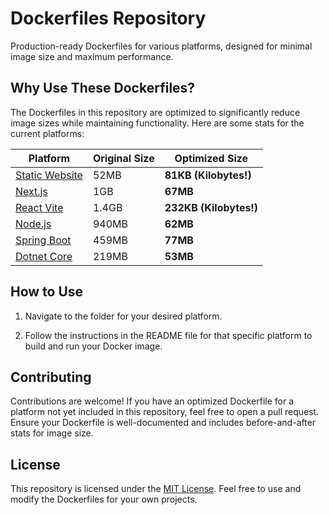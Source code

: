 # Dockerfiles Repository

Production-ready Dockerfiles for various platforms, designed for minimal image size and maximum performance.

## Why Use These Dockerfiles?

The Dockerfiles in this repository are optimized to significantly reduce image sizes while maintaining functionality.
Here are some stats for the current platforms:

| Platform                         | Original Size | **Optimized Size**     |
| -------------------------------- | ------------- | ---------------------- |
| [Static Website](static_website) | 52MB          | **81KB (Kilobytes!)**  |
| [Next.js](nextjs)                | 1GB           | **67MB**               |
| [React Vite](react_vite)         | 1.4GB         | **232KB (Kilobytes!)** |
| [Node.js](nodejs)                | 940MB         | **62MB**               |
| [Spring Boot](spring_boot)       | 459MB         | **77MB**               |
| [Dotnet Core](dotnet_core)       | 219MB         | **53MB**               |

## How to Use

1. Navigate to the folder for your desired platform.

2. Follow the instructions in the README file for that specific platform to build and run your Docker image.

## Contributing

Contributions are welcome! If you have an optimized Dockerfile for a platform not yet included in this repository, feel
free to open a pull request. Ensure your Dockerfile is well-documented and includes before-and-after stats for image
size.

## License

This repository is licensed under the [MIT License](LICENSE). Feel free to use and modify the Dockerfiles for your own
projects.
